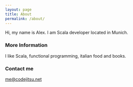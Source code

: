 ```yaml
---
layout: page
title: About
permalink: /about/
---
```


Hi, my name is Alex. I am Scala developer located in Munich.

### More Information

I like Scala, functional programming, italian food and books.

### Contact me

[me@codejitsu.net](mailto:me@codejitsu.net)
